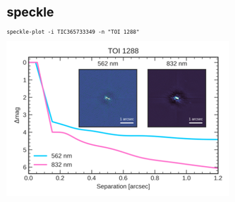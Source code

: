 # speckle
```
speckle-plot -i TIC365733349 -n "TOI 1288"
```
![alt text](plots/TIC365733349_2019-11-17.png)
